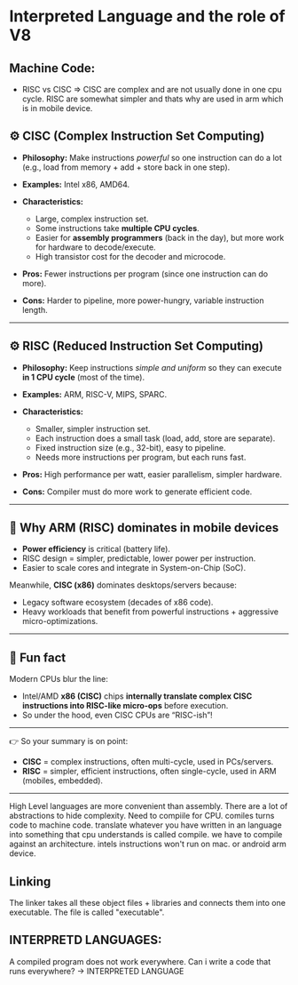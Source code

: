 # Interpreted Language and the role of V8
## Machine Code:
- RISC vs CISC => CISC are complex and are not usually done in one cpu cycle. RISC are somewhat simpler and thats why are used in arm which is in mobile device.

## ⚙️ **CISC (Complex Instruction Set Computing)**

* **Philosophy:** Make instructions *powerful* so one instruction can do a lot (e.g., load from memory + add + store back in one step).
* **Examples:** Intel x86, AMD64.
* **Characteristics:**

  * Large, complex instruction set.
  * Some instructions take **multiple CPU cycles**.
  * Easier for **assembly programmers** (back in the day), but more work for hardware to decode/execute.
  * High transistor cost for the decoder and microcode.
* **Pros:** Fewer instructions per program (since one instruction can do more).
* **Cons:** Harder to pipeline, more power-hungry, variable instruction length.

---

## ⚙️ **RISC (Reduced Instruction Set Computing)**

* **Philosophy:** Keep instructions *simple and uniform* so they can execute **in 1 CPU cycle** (most of the time).
* **Examples:** ARM, RISC-V, MIPS, SPARC.
* **Characteristics:**

  * Smaller, simpler instruction set.
  * Each instruction does a small task (load, add, store are separate).
  * Fixed instruction size (e.g., 32-bit), easy to pipeline.
  * Needs more instructions per program, but each runs fast.
* **Pros:** High performance per watt, easier parallelism, simpler hardware.
* **Cons:** Compiler must do more work to generate efficient code.

---

## 📱 Why **ARM (RISC) dominates in mobile devices**

* **Power efficiency** is critical (battery life).
* RISC design = simpler, predictable, lower power per instruction.
* Easier to scale cores and integrate in System-on-Chip (SoC).

Meanwhile, **CISC (x86)** dominates desktops/servers because:

* Legacy software ecosystem (decades of x86 code).
* Heavy workloads that benefit from powerful instructions + aggressive micro-optimizations.

---

## 🔎 Fun fact

Modern CPUs blur the line:

* Intel/AMD **x86 (CISC)** chips **internally translate complex CISC instructions into RISC-like micro-ops** before execution.
* So under the hood, even CISC CPUs are “RISC-ish”!

---

👉 So your summary is on point:

* **CISC** = complex instructions, often multi-cycle, used in PCs/servers.
* **RISC** = simpler, efficient instructions, often single-cycle, used in ARM (mobiles, embedded).

---
High Level languages are more convenient than assembly. There are a lot of abstractions to hide complexity. Need to compiile for CPU. comiles turns code to machine code.
translate whatever you have written in an language into something that cpu understands is called compile. we have to compile against an architecture.
intels instructions won't run on mac. or android arm device. 

## Linking
The linker takes all these object files + libraries and connects them into one executable. The file is called "executable".

## INTERPRETD LANGUAGES: 
A compiled program does not work everywhere.
Can i write a code that runs everywhere? -> INTERPRETED LANGUAGE


